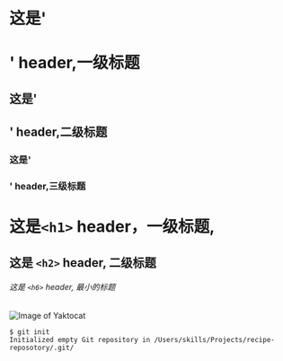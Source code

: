 # 这是'<h1>' header,一级标题
## 这是'<h2>' header,二级标题
### 这是'<h3>' header,三级标题

# 这是`<h1>` header，一级标题,

## 这是 `<h2>` header, 二级标题

###### 这是 `<h6>` header, 最小的标题

![Image of Yaktocat](https://octodex.github.com/images/yaktocat.png) 

```
$ git init
Initialized empty Git repository in /Users/skills/Projects/recipe-reposotory/.git/
```

